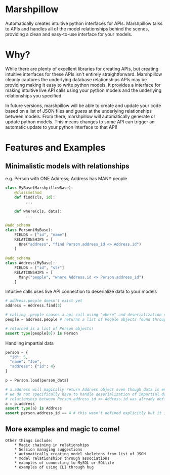 # Marshpillow

Automatically creates intuitive python interfaces for APIs. Marshpillow talks to APIs and handles all of the model relationships behind the scenes, providing a clean and easy-to-use interface for your models.

# Why?

While there are plenty of excellent libraries for creating APIs, but creating intuitive interfaces for these APIs isn't entirely straightforward. Marshpillow cleanly captures the underlying database relationships APIs may be providing making it easy to write python models. It provides a interface for making intuitive live API calls using your python models and the underlying relationships you specified.

In future versions, marshpillow will be able to create and update your code based on a list of JSON files and *guess* at the underlying relationships between models. From there, marshpillow will automatically generate or update python models. This means changes to some API can trigger an automatic update to your python interface to that API!

# Features and Examples

## Minimalistic models with relationships

e.g. Person with ONE Address; Address has MANY people
```python
class MyBase(MarshpillowBase):
    @classmethod
    def find(cls, id):
         ...
         
    def where(cls, data):
         ...

@add_schema
class Person(MyBase):
    FIELDS = ["id", "name"]
    RELATIONSHIPS = [
      One("address", "find Person.address_id <> Address.id")
    ]
      
@add_schema
class Address(MyBase):
    FIELDS = ["id", "str"]
    RELATIONSHIPS = [
      Many("people", "where Address.id <> Person.address_id")
    ]
```

Intuitive calls uses live API connection to deserialize data to your models

```python
# address.people doesn't exist yet
address = Address.find(3)

# calling .people causes a api call using "where" and deserialization of data
people = address.people # returns a list of People objects found through "where"

# returned is a list of Person objects!
assert type(people[0]) is Person 
```


Handling impartial data

```python
person = {
  "id": 5,
  "name": "Joe",
  "address": {"id": 4}
}

p = Person.load(person_data)

# a.address will magically return Address object even though data is enveloped in a json.
# we do not specifically have to handle deserialization of impartial data since the
# relationship between Person.address_id <> Address.id was already defined.
a = p.address
assert type(a) is Address
assert person.address_id == 4 # this wasn't defined explicitly but it is inferred from "address": {"id": 4}
```

## More examples and magic to come!
    Other things include:
        * Magic chaining in relationships
        * Session managing suggestions
        * automatically creating model skeletons from list of JSON
        * model relationships through associations
        * examples of connecting to MySQL or SQLlite
        * examples of using CLI through hug
        
